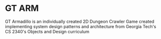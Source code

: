 # GT ARM
GT Armadillo is an individually created 2D Dungeon Crawler Game created implementing system design patterns and architecture from Georgia Tech's CS 2340's Objects and Design curriculum
